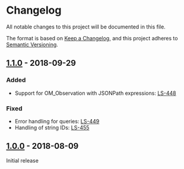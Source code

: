 # Changelog
All notable changes to this project will be documented in this file.

The format is based on [Keep a Changelog](https://keepachangelog.com/en/1.0.0/),
and this project adheres to [Semantic Versioning](https://semver.org/spec/v2.0.0.html).

## [1.1.0] - 2018-09-29
### Added
- Support for OM_Observation with JSONPath expressions: [LS-448](https://boards.linksmart.eu/browse/LS-448)

### Fixed
- Error handling for queries: [LS-449](https://boards.linksmart.eu/browse/LS-449)
- Handling of string IDs: [LS-455](https://boards.linksmart.eu/browse/LS-455)

## [1.0.0] - 2018-08-09
Initial release


[1.1.0]: https://code.linksmart.eu/projects/OGC-ST/repos/grafana-sensorthings-datasource/commits?until=v1.1.0
[1.0.0]: https://code.linksmart.eu/projects/OGC-ST/repos/grafana-sensorthings-datasource/commits?until=v1.0.0


